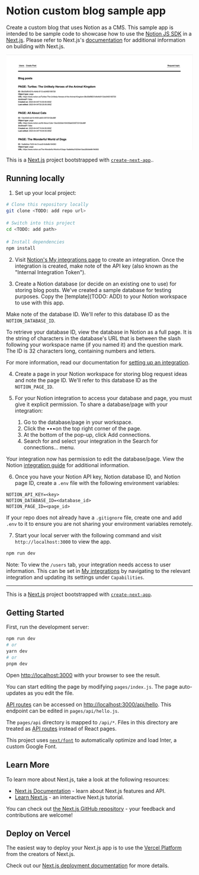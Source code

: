 # Notion custom blog sample app

Create a custom blog that uses Notion as a CMS. This sample app is intended to be sample code to showcase how to use the [Notion JS SDK](https://github.com/makenotion/notion-sdk-js) in a [Next.js](https://nextjs.org/). Please refer to Next.js's [documentation](https://nextjs.org/docs/getting-started) for additional information on building with Next.js.

![Home page with sample data](/blog_example.png)

This is a [Next.js](https://nextjs.org/) project bootstrapped with [`create-next-app`](https://github.com/vercel/next.js/tree/canary/packages/create-next-app)..

## Running locally

1. Set up your local project:

```bash
# Clone this repository locally
git clone <TODO: add repo url>

# Switch into this project
cd <TODO: add path>

# Install dependencies
npm install
```

2. Visit [Notion's My integrations page](https://www.notion.so/my-integrations) to create an integration. Once the integration is created, make note of the API key (also known as the "Internal Integration Token").

3. Create a Notion database (or decide on an existing one to use) for storing blog posts. We've created a sample database for testing purposes. Copy the [template](TODO: ADD) to your Notion workspace to use with this app.

Make note of the database ID. We'll refer to this database ID as the `NOTION_DATABASE_ID`.

To retrieve your database ID, view the database in Notion as a full page. It is the string of characters in the database's URL that is between the slash following your workspace name (if you named it) and the question mark. The ID is 32 characters long, containing numbers and letters.

For more information, read our documentation for [setting up an integration](https://developers.notion.com/docs/create-a-notion-integration#step-3-save-the-database-id).

4. Create a page in your Notion workspace for storing blog request ideas and note the page ID. We'll refer to this database ID as the `NOTION_PAGE_ID`.

5. For your Notion integration to access your database and page, you must give it explicit permission. To share a database/page with your integration:

   1. Go to the database/page in your workspace.
   2. Click the •••on the top right corner of the page.
   3. At the bottom of the pop-up, click Add connections.
   4. Search for and select your integration in the Search for connections... menu.

Your integration now has permission to edit the database/page. View the Notion [integration guide](https://developers.notion.com/docs/create-a-notion-integration#step-4-add-an-item-to-the-database) for additional information.

6. Once you have your Notion API key, Notion database ID, and Notion page ID, create a `.env` file with the following environment variables:

```
NOTION_API_KEY=<key>
NOTION_DATABASE_ID=<database_id>
NOTION_PAGE_ID=<page_id>
```

If your repo does not already have a `.gitignore` file, create one and add `.env` to it to ensure you are not sharing your environment variables remotely.

7. Start your local server with the following command and visit `http://localhost:3000` to view the app.

```bash
npm run dev
```

Note: To view the `/users` tab, your integration needs access to user information. This can be set in [My integrations](https://www.notion.so/my-integrations) by navigating to the relevant integration and updating its settings under `Capabilities`.

---

This is a [Next.js](https://nextjs.org/) project bootstrapped with [`create-next-app`](https://github.com/vercel/next.js/tree/canary/packages/create-next-app).

## Getting Started

First, run the development server:

```bash
npm run dev
# or
yarn dev
# or
pnpm dev
```

Open [http://localhost:3000](http://localhost:3000) with your browser to see the result.

You can start editing the page by modifying `pages/index.js`. The page auto-updates as you edit the file.

[API routes](https://nextjs.org/docs/api-routes/introduction) can be accessed on [http://localhost:3000/api/hello](http://localhost:3000/api/hello). This endpoint can be edited in `pages/api/hello.js`.

The `pages/api` directory is mapped to `/api/*`. Files in this directory are treated as [API routes](https://nextjs.org/docs/api-routes/introduction) instead of React pages.

This project uses [`next/font`](https://nextjs.org/docs/basic-features/font-optimization) to automatically optimize and load Inter, a custom Google Font.

## Learn More

To learn more about Next.js, take a look at the following resources:

- [Next.js Documentation](https://nextjs.org/docs) - learn about Next.js features and API.
- [Learn Next.js](https://nextjs.org/learn) - an interactive Next.js tutorial.

You can check out [the Next.js GitHub repository](https://github.com/vercel/next.js/) - your feedback and contributions are welcome!

## Deploy on Vercel

The easiest way to deploy your Next.js app is to use the [Vercel Platform](https://vercel.com/new?utm_medium=default-template&filter=next.js&utm_source=create-next-app&utm_campaign=create-next-app-readme) from the creators of Next.js.

Check out our [Next.js deployment documentation](https://nextjs.org/docs/deployment) for more details.
